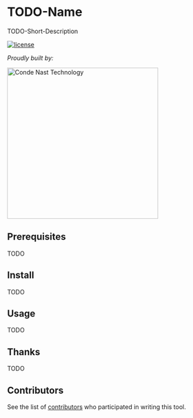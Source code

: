 # TODO-Name
TODO-Short-Description

[![license](https://img.shields.io/badge/license-Apache%202.0-blue.svg?style=flat)](LICENSE)

_Proudly built by:_

<a href="https://technology.condenast.com"><img src="https://user-images.githubusercontent.com/1215971/35070721-3f136cdc-fbac-11e7-81b4-e3aa5cc70a17.png" title="Conde Nast Technology" width=350/></a>

## Prerequisites

TODO

## Install

TODO

## Usage

TODO

## Thanks

TODO

## Contributors

See the list of [contributors](https://github.com/CondeNast/TODO-repo/contributors) who participated in writing this tool.